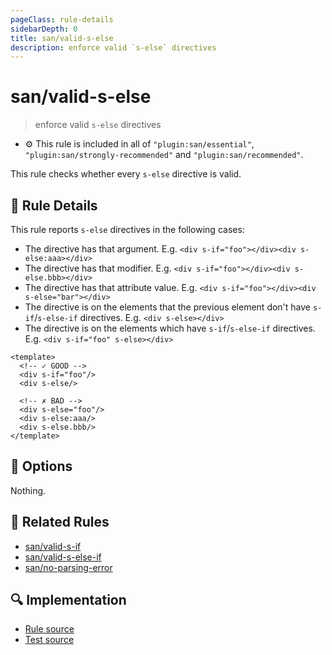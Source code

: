 ```yaml
---
pageClass: rule-details
sidebarDepth: 0
title: san/valid-s-else
description: enforce valid `s-else` directives
---
```

# san/valid-s-else
> enforce valid `s-else` directives

- :gear: This rule is included in all of `"plugin:san/essential"`, `"plugin:san/strongly-recommended"` and `"plugin:san/recommended"`.

This rule checks whether every `s-else` directive is valid.

## :book: Rule Details

This rule reports `s-else` directives in the following cases:

- The directive has that argument. E.g. `<div s-if="foo"></div><div s-else:aaa></div>`
- The directive has that modifier. E.g. `<div s-if="foo"></div><div s-else.bbb></div>`
- The directive has that attribute value. E.g. `<div s-if="foo"></div><div s-else="bar"></div>`
- The directive is on the elements that the previous element don't have `s-if`/`s-else-if` directives. E.g. `<div s-else></div>`
- The directive is on the elements which have `s-if`/`s-else-if` directives. E.g. `<div s-if="foo" s-else></div>`

<eslint-code-block :rules="{'san/valid-s-else': ['error']}">

```vue
<template>
  <!-- ✓ GOOD -->
  <div s-if="foo"/>
  <div s-else/>

  <!-- ✗ BAD -->
  <div s-else="foo"/>
  <div s-else:aaa/>
  <div s-else.bbb/>
</template>
```

</eslint-code-block>

## :wrench: Options

Nothing.

## :couple: Related Rules

- [san/valid-s-if]
- [san/valid-s-else-if]
- [san/no-parsing-error]

[san/valid-s-if]: ./valid-s-if.md
[san/valid-s-else-if]: ./valid-s-else-if.md
[san/no-parsing-error]: ./no-parsing-error.md

## :mag: Implementation

- [Rule source](https://github.com/vuejs/eslint-plugin-san/blob/master/lib/rules/valid-s-else.js)
- [Test source](https://github.com/vuejs/eslint-plugin-san/blob/master/tests/lib/rules/valid-s-else.js)
